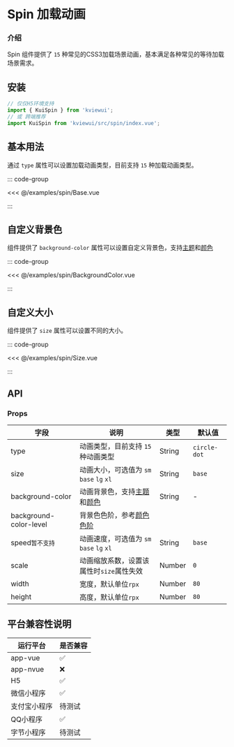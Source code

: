 # Spin 加载动画

### 介绍

Spin 组件提供了 `15` 种常见的CSS3加载场景动画，基本满足各种常见的等待加载场景需求。

<!--@include: ./tips/introduce.md-->

<TipsIntroduce />

## 安装
```ts
// 仅仅H5环境支持
import { KuiSpin } from 'kviewui';
// 或 跨端推荐
import KuiSpin from 'kviewui/src/spin/index.vue';
```

## 基本用法

通过 `type` 属性可以设置加载动画类型，目前支持 `15` 种加载动画类型。

<!-- <show-code com-type="spin" com-show-type="base" /> -->
::: code-group

<<< @/examples/spin/Base.vue

:::

## 自定义背景色

组件提供了 `background-color` 属性可以设置自定义背景色，支持[主题](/guide/token#主题色)和[颜色](/guide/palette)

<!-- <show-code com-type="spin" com-show-type="background-color" /> -->
::: code-group

<<< @/examples/spin/BackgroundColor.vue

:::

## 自定义大小

组件提供了 `size` 属性可以设置不同的大小。

<!-- <show-code com-type="spin" com-show-type="size" /> -->
::: code-group

<<< @/examples/spin/Size.vue

:::

## API

### Props

| 字段 | 说明 | 类型 | 默认值
|----- | ----- | ----- | ----- 
| type | 动画类型，目前支持 `15` 种动画类型 | String | `circle-dot`
| size | 动画大小，可选值为 `sm` `base` `lg` `xl` | String | `base`
| background-color | 动画背景色，支持[主题](/guide/token#主题色)和[颜色](/guide/palette) | String | -
| background-color-level | 背景色色阶，参考[颜色色阶](/guide/palette#颜色色阶)
| speed`暂不支持` | 动画速度，可选值为 `sm` `base` `lg` `xl` | String | `base`
| scale | 动画缩放系数，设置该属性时`size`属性失效 | Number | `0`
| width | 宽度，默认单位`rpx` | Number | `80`
| height | 高度，默认单位`rpx` | Number | `80`

## 平台兼容性说明
| 运行平台 | 是否兼容
| --- | ---
| app-vue | ✅
| app-nvue | ❌
| H5 | ✅
| 微信小程序 | ✅
| 支付宝小程序 | 待测试
| QQ小程序 | ✅
| 字节小程序 | 待测试